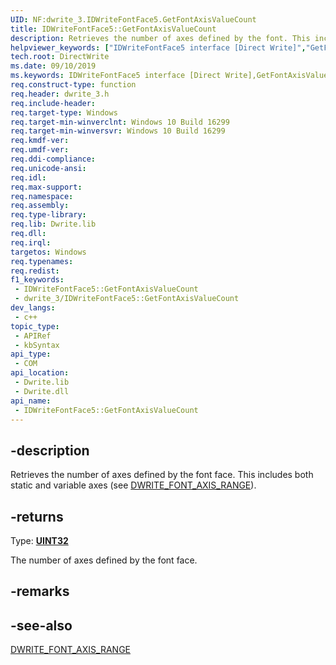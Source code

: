 ```yaml
---
UID: NF:dwrite_3.IDWriteFontFace5.GetFontAxisValueCount
title: IDWriteFontFace5::GetFontAxisValueCount
description: Retrieves the number of axes defined by the font. This includes both static and variable axes.
helpviewer_keywords: ["IDWriteFontFace5 interface [Direct Write]","GetFontAxisValueCount method","IDWriteFontFace5.GetFontAxisValueCount","IDWriteFontFace5::GetFontAxisValueCount","GetFontAxisValueCount","GetFontAxisValueCount method [Direct Write]","GetFontAxisValueCount method [Direct Write]","IDWriteFontFace5 interface","directwrite.idwritefontface5_getfontaxisvaluecount","dwrite_3/IDWriteFontFace5::GetFontAxisValueCount"]
tech.root: DirectWrite
ms.date: 09/10/2019
ms.keywords: IDWriteFontFace5 interface [Direct Write],GetFontAxisValueCount method, IDWriteFontFace5.GetFontAxisValueCount, IDWriteFontFace5::GetFontAxisValueCount, GetFontAxisValueCount, GetFontAxisValueCount method [Direct Write], GetFontAxisValueCount method [Direct Write],IDWriteFontFace5 interface, directwrite.idwritefontface5_getfontaxisvaluecount, dwrite_3/IDWriteFontFace5::GetFontAxisValueCount
req.construct-type: function
req.header: dwrite_3.h
req.include-header: 
req.target-type: Windows
req.target-min-winverclnt: Windows 10 Build 16299
req.target-min-winversvr: Windows 10 Build 16299
req.kmdf-ver: 
req.umdf-ver: 
req.ddi-compliance: 
req.unicode-ansi: 
req.idl: 
req.max-support: 
req.namespace: 
req.assembly: 
req.type-library: 
req.lib: Dwrite.lib
req.dll: 
req.irql: 
targetos: Windows
req.typenames: 
req.redist: 
f1_keywords:
 - IDWriteFontFace5::GetFontAxisValueCount
 - dwrite_3/IDWriteFontFace5::GetFontAxisValueCount
dev_langs:
 - c++
topic_type:
 - APIRef
 - kbSyntax
api_type:
 - COM
api_location:
 - Dwrite.lib
 - Dwrite.dll
api_name:
 - IDWriteFontFace5::GetFontAxisValueCount
---
```


## -description

Retrieves the number of axes defined by the font face. This includes both static and variable axes (see [DWRITE_FONT_AXIS_RANGE](./ns-dwrite_3-dwrite_font_axis_range.md)).



## -returns

Type: **[UINT32](/windows/win32/winprog/windows-data-types)**

The number of axes defined by the font face.

## -remarks

## -see-also

[DWRITE_FONT_AXIS_RANGE](./ns-dwrite_3-dwrite_font_axis_range.md)
